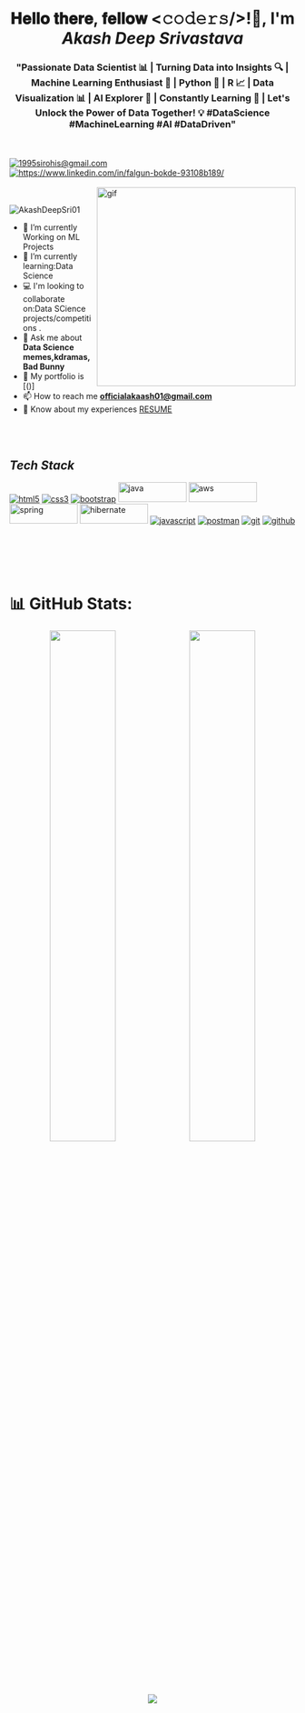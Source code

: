 <h1 align="center">𝐇𝐞𝐥𝐥𝐨 𝐭𝐡𝐞𝐫𝐞, 𝐟𝐞𝐥𝐥𝐨𝐰 <𝚌𝚘𝚍𝚎𝚛𝚜/>!👋, I'm <i>Akash Deep Srivastava</i></h1>
<h3 align="center">"Passionate Data Scientist 📊 | Turning Data into Insights 🔍 | Machine Learning Enthusiast 🤖 | Python 🐍 | R 📈 | Data Visualization 📊 | AI Explorer 🌌 | Constantly Learning 🧠 | Let's Unlock the Power of Data Together! 💡 #DataScience #MachineLearning #AI #DataDriven" </h3>
<br/>
<br/>
<a href="https://github.com/AkashDeepSri01/Data-science-course">
</a>
<a title="officialakaash01@gmail.com" href="mailto:officialakaash01@gmail.com">
  <img align="center" src="https://img.shields.io/badge/Gmail-D14836?style=for-the-badge&logo=gmail&logoColor=white" alt="1995sirohis@gmail.com" />
</a>
<a href="https://www.linkedin.com/in/akash-deep-srivastava-06a819212/">
  <img align="center" src="https://img.shields.io/badge/LinkedIn-0077B5?style=for-the-badge&logo=linkedin&logoColor=white" alt="https://www.linkedin.com/in/falgun-bokde-93108b189/" />
</a>
<br/>
<br/>
<a href="#"><img align="right" width="350px" src="https://r7q6w9z6.rocketcdn.me/career/wp-content/uploads/2020/03/hello.gif" alt="gif" /></a>
<br/>

<p align="left" > <img src="https://komarev.com/ghpvc/?username=AkashDeepSri01&label=Profile%20views&color=0e75b6&style=flat" alt="AkashDeepSri01" /> </p>

- 🔭 I’m currently Working on ML Projects
- 🌱 I’m currently learning:Data Science
- 💻 I'm looking to collaborate on:Data SCience projects/competitions .
- 💬 Ask me about **Data Science memes,kdramas,Bad Bunny**
- 💬  My portfolio is [()]
- 📫 How to reach me **officialakaash01@gmail.com**
-  📄 Know about my experiences [RESUME]()  
<br/>
<br/>
<h2><i>Tech Stack</i></h2>

<p>
    <a href="#"><img src="https://img.shields.io/badge/Python-E34F26?style=for-the-badge&logo=html5&logoColor=white" alt="html5" /></a>
    <a href="#"><img src="https://img.shields.io/badge/R-1572B6?style=for-the-badge&logo=css3&logoColor=white" alt="css3" /></a>
    <a href="#"><img src="https://img.shields.io/badge/JavaScript-563D7C?style=for-the-badge&logo=bootstrap&logoColor=white" alt="bootstrap" /></a>
    <a href="#"><img src="https://cdn.icon-icons.com/icons2/2699/PNG/512/java_logo_icon_168609.png" alt="java" width="120" height="35" /></a>
    <a href="#"><img src="https://baffle.io/wp-content/uploads/2021/04/aws2.png" alt="aws" width="120" height="35"  /></a>
    <a href="#"><img src="https://www.vectorlogo.zone/logos/springio/springio-ar21.png" alt="spring" width="120" height="35"  /></a>
     <a href="#"><img src="https://www.devteam.space/wp-content/uploads/2018/05/hibernate.jpg" alt="hibernate" width="120" height="35"  /></a>
    <a href="#"><img src="https://img.shields.io/badge/JavaScript-323330?style=for-the-badge&logo=javascript&logoColor=F7DF1E" alt="javascript" /></a>
    <a href="#"><img src="https://img.shields.io/badge/Postman-FF6C37?style=for-the-badge&logo=Postman&logoColor=white" alt="postman" /></a>
    <a href="#"><img src="https://img.shields.io/badge/Git-f44d27?style=for-the-badge&logo=git&logoColor=white" alt="git" /></a>
    <a href="#"><img src="https://img.shields.io/badge/GitHub-100000?style=for-the-badge&logo=github&logoColor=white" alt="github" /></a>
</p>
<br>

<!-- <a href="#"><img src="https://raw.githubusercontent.com/1999AZZAR/1999AZZAR/main/resources/img/grid-snake.svg" alt="snake"  align="center"  /></a> -->
<br/><br/>
<p display="flex" align="center">

  # 📊 GitHub Stats:
<p align="left">
<p align="center">
  <img width="48%" src="https://github-readme-stats.vercel.app/api?username=AkashDeepSri01&show_icons=true&theme=default" />
   <img width="48%" src="https://github-readme-streak-stats.herokuapp.com/?user=falgunbokde23&theme=default" /> 
 
  <img src="https://github-readme-stats.vercel.app/api/top-langs/?username=falgunbokde23&theme=default" align="center" />

</p>
